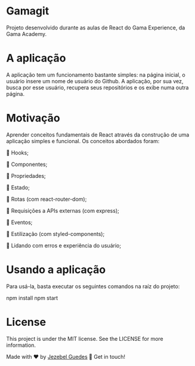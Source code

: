 # Gamagit

<p>Projeto desenvolvido durante as aulas de React do Gama Experience, da Gama Academy.</p> 
<h1>A aplicação</h1>

<p>A aplicação tem um funcionamento bastante simples: na página inicial, o usuário insere um nome de usuário do Github. A aplicação, por sua vez, busca por esse usuário, recupera seus repositórios e os exibe numa outra página.</p>

<h1>Motivação</h1>
<p>Aprender conceitos fundamentais de React através da construção de uma aplicação simples e funcional. Os conceitos abordados foram: </p>
<p>🔹 Hooks;</p>
<p>🔹 Componentes;</p>
<p>🔹 Propriedades;</p>
<p>🔹 Estado;</p>
<p>🔹 Rotas (com react-router-dom);</p>
<p>🔹 Requisições a APIs externas (com express);</p>
<p>🔹 Eventos;</p>
<p>🔹 Estilização (com styled-components);</p>
<p>🔹 Lidando com erros e experiência do usuário;</p>

<h1>Usando a aplicação</h1>
<p>Para usá-la, basta executar os seguintes comandos na raíz do projeto:</p>
npm install
npm start

<h1>License</h1>
<p>This project is under the MIT license. See the LICENSE for more information.</p>

Made with ♥ by [Jezebel Guedes](https://www.linkedin.com/in/jezebel-guedes/) 👋 Get in touch!



